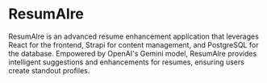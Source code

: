 # ResumAlre

ResumAlre is an advanced resume enhancement application that leverages React for the frontend, Strapi for content management, and PostgreSQL for the database. Empowered by OpenAI's Gemini model, ResumAlre provides intelligent suggestions and enhancements for resumes, ensuring users create standout profiles.
